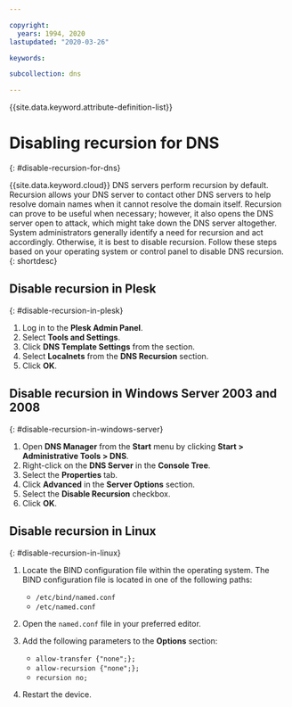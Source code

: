 ```yaml
---

copyright:
  years: 1994, 2020
lastupdated: "2020-03-26"

keywords:

subcollection: dns

---
```


{{site.data.keyword.attribute-definition-list}}

# Disabling recursion for DNS
{: #disable-recursion-for-dns}

{{site.data.keyword.cloud}} DNS servers perform recursion by default. Recursion allows your DNS server to contact other DNS servers to help resolve domain names when it cannot resolve the domain itself. Recursion can prove to be useful when necessary; however, it also opens the DNS server open to attack, which might take down the DNS server altogether. System administrators generally identify a need for recursion and act accordingly. Otherwise, it is best to disable recursion. Follow these steps based on your operating system or control panel to disable DNS recursion.
{: shortdesc}

## Disable recursion in Plesk
{: #disable-recursion-in-plesk}

1. Log in to the **Plesk Admin Panel**.
1. Select **Tools and Settings**.
1. Click **DNS Template Settings** from the section.
1. Select **Localnets** from the **DNS Recursion** section.
1. Click **OK**.

## Disable recursion in Windows Server 2003 and 2008
{: #disable-recursion-in-windows-server}

1. Open **DNS Manager** from the **Start** menu by clicking **Start > Administrative Tools > DNS**.
1. Right-click on the **DNS Server** in the **Console Tree**.
1. Select the **Properties** tab.
1. Click **Advanced** in the **Server Options** section.
1. Select the **Disable Recursion** checkbox.
1. Click **OK**.

## Disable recursion in Linux
{: #disable-recursion-in-linux}

1. Locate the BIND configuration file within the operating system. The BIND configuration file is located in one of the following paths:
   * `/etc/bind/named.conf`
   * `/etc/named.conf`

1. Open the `named.conf` file in your preferred editor.
1.  Add the following parameters to the **Options** section:

    * `allow-transfer {"none";};`
    * `allow-recursion {"none";};`
    * `recursion no;`
1. Restart the device.
